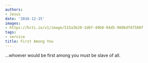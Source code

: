 ```yaml
---
authors:
- Jesus
date: '2016-12-15'
images:
- https://hcti.io/v1/image/515a3b20-1d6f-49b0-94d5-960bdfd7500f
tags:
- service
title: First Among You
---
```


...whoever would be first among you must be slave of all.